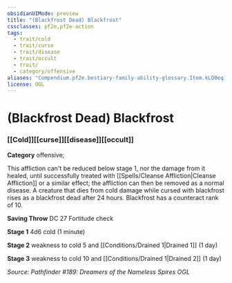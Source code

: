 ```yaml
---
obsidianUIMode: preview
title: "(Blackfrost Dead) Blackfrost"
cssclasses: pf2e,pf2e-action
tags:
  - trait/cold
  - trait/curse
  - trait/disease
  - trait/occult
  - trait/
  - category/offensive
aliases: "Compendium.pf2e.bestiary-family-ability-glossary.Item.kLQ0eq18SvKEvggc"
license: OGL
---
```

# (Blackfrost Dead) Blackfrost

### [[Cold]][[curse]][[disease]][[occult]]

**Category** offensive; 




This affliction can't be reduced below stage 1, nor the damage from it healed, until successfully treated with [[Spells/Cleanse Affliction|Cleanse Affliction]] or a similar effect; the affliction can then be removed as a normal disease. A creature that dies from cold damage while cursed with blackfrost rises as a blackfrost dead after 24 hours. Blackfrost has a counteract rank of 10.

**Saving Throw** DC 27 Fortitude check

**Stage 1** 4d6 cold (1 minute)

**Stage 2** weakness to cold 5 and [[Conditions/Drained 1|Drained 1]] (1 day)

**Stage 3** weakness to cold 10 and [[Conditions/Drained 1|Drained 2]] (1 day)

*Source: Pathfinder #189: Dreamers of the Nameless Spires*
*OGL*